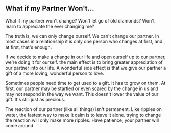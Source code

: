 ## What if my Partner Won't...

What if my partner won't change? Won't
let go of old diamonds? Won't learn to
appreciate the ever changing me?

The truth is, we can only change ourself.
We can't change our partner. In most cases
in a relationship it is only one person who
changes at first, and , at first, that's enough.

If we decide to make a change in our life
and open ourself up to our partner, we're
doing it for ourself. the main effect is to
bring greater appreciation of our partner into
our life. A wonderful side effect is that we
give our partner a gift of a more loving,
wonderful person to love.

Sometimes people need time to get used
to a gift. It has to grow on them. At first, our
partner may be startled or even scared by
the change in us and may not respond in the 
way we want. This doesn't lower the value of
our gift. It's still just as precious.

The reaction of our partner (like all 
things) isn't permanent. Like ripples on
water, the fastest way to make it calm is to
leave it alone. trying to change the reaction
will only make more ripples. Have patience;
your partner will come around.
